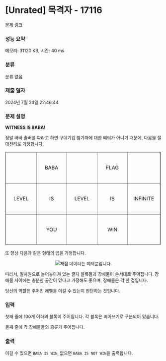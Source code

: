 # [Unrated] 목격자 - 17116 

[문제 링크](https://www.acmicpc.net/problem/17116) 

### 성능 요약

메모리: 31120 KB, 시간: 40 ms

### 분류

분류 없음

### 제출 일자

2024년 7월 24일 22:46:44

### 문제 설명

<p><strong>WITNESS IS BABA!</strong></p>

<p>정말 바바 솔버를 짜라고 하면 구데기컵 참가자에 대한 예의가 아니기 때문에, 다음을 절대진리로 가정합니다.</p>

<div style="width: 510px; margin: 0 auto;">
<table border="1" cellpadding="0" cellspacing="0" class="table table-bordered" style="width: 500px; height: 300px;">
	<tbody>
		<tr>
			<td style="width: 100px; height: 100px; text-align: center;"> </td>
			<td style="width: 100px; height: 100px; text-align: center; vertical-align: middle;">BABA</td>
			<td style="width: 100px; height: 100px; text-align: center;"> </td>
			<td style="width: 100px; height: 100px; text-align: center; vertical-align: middle;">FLAG</td>
			<td style="width: 100px; height: 100px; text-align: center;"> </td>
		</tr>
		<tr>
			<td style="width: 100px; height: 100px; text-align: center; vertical-align: middle;">LEVEL</td>
			<td style="width: 100px; height: 100px; text-align: center; vertical-align: middle;">IS</td>
			<td style="width: 100px; height: 100px; text-align: center; vertical-align: middle;">LEVEL</td>
			<td style="width: 100px; height: 100px; text-align: center; vertical-align: middle;">IS</td>
			<td style="width: 100px; height: 100px; text-align: center; vertical-align: middle;">INFINITE</td>
		</tr>
		<tr>
			<td style="width: 100px; height: 100px; text-align: center;"> </td>
			<td style="width: 100px; height: 100px; text-align: center; vertical-align: middle;">YOU</td>
			<td style="width: 100px; height: 100px; text-align: center;"> </td>
			<td style="width: 100px; height: 100px; text-align: center; vertical-align: middle;">WIN</td>
			<td style="width: 100px; height: 100px; text-align: center;"> </td>
		</tr>
	</tbody>
</table>
</div>

<p style="text-align: center;"> </p>

<p>또 항상 다음과 같은 형태의 맵을 가정합니다.</p>

<p align="center"><img alt="채점 데이터는 예제뿐입니다." src=""></p>

<p>따라서, 일차원으로 늘어놓아져 있는 글자 블록들과 장애물이 순서대로 주어집니다. 장애물 사이에는 충분한 공간이 있다고 가정해도 좋으며, 장애물은 각 한 겹입니다.</p>

<p>당신의 역할은 주어진 레벨을 이길 수 있는지 판단하는 것입니다.</p>

### 입력 

 <p>첫째 줄에 100개 이하의 블록이 주어집니다. 각 블록은 띄어쓰기로 구분되어 있습니다.</p>

<p>둘째 줄에 각 장애물들의 종류가 주어집니다.</p>

### 출력 

 <p>이길 수 있으면 <code>BABA IS WIN</code>, 없으면 <code>BABA IS NOT WIN</code>을 출력합니다.</p>

